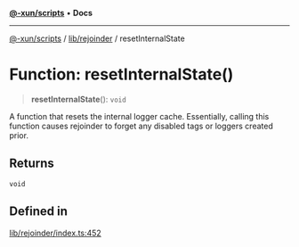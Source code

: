 [**@-xun/scripts**](../../../README.md) • **Docs**

***

[@-xun/scripts](../../../README.md) / [lib/rejoinder](../README.md) / resetInternalState

# Function: resetInternalState()

> **resetInternalState**(): `void`

A function that resets the internal logger cache. Essentially, calling this
function causes rejoinder to forget any disabled tags or loggers created
prior.

## Returns

`void`

## Defined in

[lib/rejoinder/index.ts:452](https://github.com/Xunnamius/xscripts/blob/4fd96d6123f1ac889c89848efd750e2454f43e43/lib/rejoinder/index.ts#L452)
